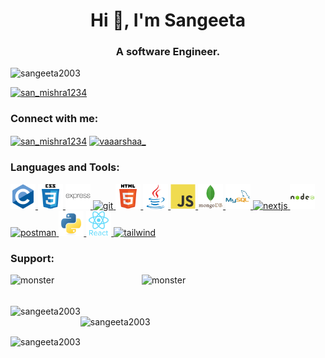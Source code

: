 <h1 align="center">Hi 👋, I'm Sangeeta</h1>
<h3 align="center">A software Engineer.</h3>

<p align="left"> <img src="https://komarev.com/ghpvc/?username=sangeeta2003&label=Profile%20views&color=0e75b6&style=flat" alt="sangeeta2003" /> </p>

<p align="left"> <a href="https://twitter.com/san_mishra1234" target="blank"><img src="https://img.shields.io/twitter/follow/san_mishra1234?logo=twitter&style=for-the-badge" alt="san_mishra1234" /></a> </p>

<h3 align="left">Connect with me:</h3>
<p align="left">
<a href="https://twitter.com/san_mishra1234" target="blank"><img align="center" src="https://raw.githubusercontent.com/rahuldkjain/github-profile-readme-generator/master/src/images/icons/Social/twitter.svg" alt="san_mishra1234" height="30" width="40" /></a>
<a href="https://instagram.com/vaaarshaa_" target="blank"><img align="center" src="https://raw.githubusercontent.com/rahuldkjain/github-profile-readme-generator/master/src/images/icons/Social/instagram.svg" alt="vaaarshaa_" height="30" width="40" /></a>
</p>

<h3 align="left">Languages and Tools:</h3>
<p align="left"> <a href="https://www.cprogramming.com/" target="_blank" rel="noreferrer"> <img src="https://raw.githubusercontent.com/devicons/devicon/master/icons/c/c-original.svg" alt="c" width="40" height="40"/> </a> <a href="https://www.w3schools.com/css/" target="_blank" rel="noreferrer"> <img src="https://raw.githubusercontent.com/devicons/devicon/master/icons/css3/css3-original-wordmark.svg" alt="css3" width="40" height="40"/> </a> <a href="https://expressjs.com" target="_blank" rel="noreferrer"> <img src="https://raw.githubusercontent.com/devicons/devicon/master/icons/express/express-original-wordmark.svg" alt="express" width="40" height="40"/> </a> <a href="https://git-scm.com/" target="_blank" rel="noreferrer"> <img src="https://www.vectorlogo.zone/logos/git-scm/git-scm-icon.svg" alt="git" width="40" height="40"/> </a> <a href="https://www.w3.org/html/" target="_blank" rel="noreferrer"> <img src="https://raw.githubusercontent.com/devicons/devicon/master/icons/html5/html5-original-wordmark.svg" alt="html5" width="40" height="40"/> </a> <a href="https://www.java.com" target="_blank" rel="noreferrer"> <img src="https://raw.githubusercontent.com/devicons/devicon/master/icons/java/java-original.svg" alt="java" width="40" height="40"/> </a> <a href="https://developer.mozilla.org/en-US/docs/Web/JavaScript" target="_blank" rel="noreferrer"> <img src="https://raw.githubusercontent.com/devicons/devicon/master/icons/javascript/javascript-original.svg" alt="javascript" width="40" height="40"/> </a> <a href="https://www.mongodb.com/" target="_blank" rel="noreferrer"> <img src="https://raw.githubusercontent.com/devicons/devicon/master/icons/mongodb/mongodb-original-wordmark.svg" alt="mongodb" width="40" height="40"/> </a> <a href="https://www.mysql.com/" target="_blank" rel="noreferrer"> <img src="https://raw.githubusercontent.com/devicons/devicon/master/icons/mysql/mysql-original-wordmark.svg" alt="mysql" width="40" height="40"/> </a> <a href="https://nextjs.org/" target="_blank" rel="noreferrer"> <img src="https://cdn.worldvectorlogo.com/logos/nextjs-2.svg" alt="nextjs" width="40" height="40"/> </a> <a href="https://nodejs.org" target="_blank" rel="noreferrer"> <img src="https://raw.githubusercontent.com/devicons/devicon/master/icons/nodejs/nodejs-original-wordmark.svg" alt="nodejs" width="40" height="40"/> </a> <a href="https://postman.com" target="_blank" rel="noreferrer"> <img src="https://www.vectorlogo.zone/logos/getpostman/getpostman-icon.svg" alt="postman" width="40" height="40"/> </a> <a href="https://www.python.org" target="_blank" rel="noreferrer"> <img src="https://raw.githubusercontent.com/devicons/devicon/master/icons/python/python-original.svg" alt="python" width="40" height="40"/> </a> <a href="https://reactjs.org/" target="_blank" rel="noreferrer"> <img src="https://raw.githubusercontent.com/devicons/devicon/master/icons/react/react-original-wordmark.svg" alt="react" width="40" height="40"/> </a> <a href="https://tailwindcss.com/" target="_blank" rel="noreferrer"> <img src="https://www.vectorlogo.zone/logos/tailwindcss/tailwindcss-icon.svg" alt="tailwind" width="40" height="40"/> </a> </p>

<h3 align="left">Support:</h3>
<p><a href="https://www.buymeacoffee.com/monster"> <img align="left" src="https://cdn.buymeacoffee.com/buttons/v2/default-yellow.png" height="50" width="210" alt="monster" /></a><a href="https://ko-fi.com/monster"> <img align="left" src="https://cdn.ko-fi.com/cdn/kofi3.png?v=3" height="50" width="210" alt="monster" /></a></p><br><br>

<p><img align="left" src="https://github-readme-stats.vercel.app/api/top-langs?username=sangeeta2003&show_icons=true&locale=en&layout=compact" alt="sangeeta2003" /></p>

<p>&nbsp;<img align="center" src="https://github-readme-stats.vercel.app/api?username=sangeeta2003&show_icons=true&locale=en" alt="sangeeta2003" /></p>

<p><img align="center" src="https://github-readme-streak-stats.herokuapp.com/?user=sangeeta2003&" alt="sangeeta2003" /></p>
